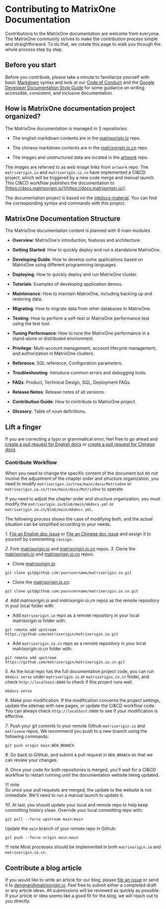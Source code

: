 # **Contributing to MatrixOne Documentation**

Contributions to the MatrixOne documentation are welcome from everyone. The MatrixOne community strives to make the contribution process simple and straightforward. To do that, we create this page to walk you through the whole process step by step.

## **Before you start**

Before you contribute, please take a minute to familiarize yourself with basic [Markdown](https://www.markdownguide.org/basic-syntax/) syntax and look at our [Code of Conduct](../Code-Style/code-of-conduct.md) and the [Google Developer Documentation Style Guide](https://developers.google.com/style/) for some guidance on writing accessible, consistent, and inclusive documentation.

## **How is MatrixOne documentation project organized?**

The MatrixOne documentation is managed in 3 repositories:

* The english markdown contents are in the [matrixorigin.io](https://github.com/matrixorigin/matrixorigin.io) repo.

* The chinese markdown contents are in the [matrixorigin.io.cn](https://github.com/matrixorigin/matrixorigin.io.cn) repo.

* The images and unstructured data are located in the [artwork](https://github.com/matrixorigin/artwork) repo.

The images are referred to as web image links from `artwork` repo. The `matrixorigin.io` and `matrixorigin.io.cn` have implemented a CI&CD project, which will be triggered by a new code merge and manual launch. This CI&CD workflow publishes the documentation to [https://docs.matrixorigin.io/](https://docs.matrixorigin.io/).  

The documentation project is based on the [mkdocs-material](https://github.com/squidfunk/mkdocs-material). You can find the corresponding syntax and commands with this project.

## **MatrixOne Documentation Structure**

The MatrixOne documentation content is planned with 6 main modules.  

* **Overview**: MatrixOne's introduction, features and architecture.

* **Getting Started**: How to quickly deploy and run a standalone MatrixOne.

* **Developing Guide**: How to develop some applications based on MatrixOne using different programming languages.

* **Deploying**: How to quickly deploy and run MatrixOne cluster.

* **Tutorials**: Examples of developing application demos.

* **Maintenance**: How to maintain MatrixOne, including backing up and restoring data.

* **Migrating**: How to migrate data from other databases to MatrixOne.

* **Testing**: How to perform a self-test or MatrixOne performance test using the test tool.

* **Tuning Performance**: How to tune the MatrixOne performance in a stand-alone or distributed environment.

* **Privilege**: Multi-account management, account lifecycle management, and authorization in MatrixOne clusters.

* **Reference**: SQL reference, Configuration parameters.

* **Troubleshooting**: Introduce common errors and debugging tools.

* **FAQs**: Product, Technical Design, SQL, Deployment FAQs.  

* **Release Notes**: Release notes of all versions.

* **Contribution Guide**: How to contribute to MatrixOne project.

* **Glossary**: Table of noun definitions.

## **Lift a finger**

If you are correcting a typo or grammatical error, feel free to go ahead and [create a pull request for English docs](https://github.com/matrixorigin/matrixorigin.io/pulls) or [create a pull request for Chinese docs](https://github.com/matrixorigin/matrixorigin.io.cn/pulls).

### **Contribute Workflow**

When you need to change the specific content of the document but do not involve the adjustment of the chapter order and structure organization, you need to modify `matrixorigin.io/tree/main/docs/MatrixOne` or `matrixorigin.io.cn/tree/main/docs/MatrixOne` to operate.

If you need to adjust the chapter order and structure organization, you must modify the `matrixorigin.io/blob/main/mkdocs.yml` or `matrixorigin.io.cn/blob/main/mkdocs.yml`.

The following process shows the case of modifying both, and the actual situation can be simplified according to your needs.

*1*. [File an English doc issue](https://github.com/matrixorigin/matrixorigin.io/issues/new/choose) or [File an Chinese doc issue](https://github.com/matrixorigin/matrixorigin.io.cn/issues/new/choose) and assign it to yourself by commenting `/assign`.

*2*. Fork [matrixorigin.io](https://github.com/matrixorigin/matrixorigin.io) and [matrixorigin.io.cn](https://github.com/matrixorigin/matrixorigin.io.cn) repos.
*3*. Clone the [matrixorigin.io](https://github.com/matrixorigin/matrixorigin.io) and [matrixorigin.io.cn](https://github.com/matrixorigin/matrixorigin.io.cn) repos.

- Clone [matrixorigin.io](https://github.com/matrixorigin/matrixorigin.io):

```
git clone git@github.com:yourusername/matrixorigin.io.git
```

- Clone the [matrixorigin.io.cn](https://github.com/matrixorigin/matrixorigin.io.cn):

```
git clone git@github.com:yourusername/matrixorigin.io.cn.git
```

*4*. Add *matrixorigin.io* and *matrixorigin.io.cn* repos as the remote repository in your local folder with:  

- Add `matrixorigin.io` repo as a remote repository in your local matrixorigin.io folder with:  

```
git remote add upstream https://github.com/matrixorigin/matrixorigin.io.git
```

- Add `matrixorigin.io.cn` repo as a remote repository in your local matrixorigin.io.cn folder with:  

```
git remote add upstream https://github.com/matrixorigin/matrixorigin.io.cn.git
```

*5*. As the local repo has the full documentation project code, you can run `mkdocs serve` under `matrixorigin.io` or `matrixorigin.io.cn` folder, and check `http://localhost:8000` to check if this project runs well.  

```
mkdocs serve
```

*6*. Make your modification. If the modification concerns the project settings, update the sitemap with new pages, or update the CI&CD workflow code. You can always check `http://localhost:8000` to see if your modification is effective.

*7*. Push your git commits to your remote Github `matrixorigin.io` and `matrixone` repos. We recommend you push to a new branch using the following commands:

```
git push origin main:NEW_BRANCH
```

*8*. Go back to GitHub, and submit a pull request in `NEW_BRANCH` so that we can review your changes.  

*9*. Once your code for both repositories is merged, you'll wait for a CI&CD workflow to restart running until the documentation website being updated.

!!! note  
    So once your pull requests are merged, the update to the website is not immediate. We'll need to run a manual launch to update it.

*10*. At last, you should update your local and remote repo to help keep committing history clean. Override your local committing repo with:  

```
git pull --force upstream main:main
```

Update the `main` branch of your remote repo in Github:

```
git push --force origin main:main
```

!!! note
    Most processes should be implemented in both `matrixorigin.io` and `matrixorigin.io.cn`.  

## **Contribute a blog article**

If you would like to write an article for our blog, please [file an issue](https://github.com/matrixorigin/matrixone/issues/new/choose) or send it to [dengnan@matrixorigin.io](mailto:dengnan@matrixorigin.io). Feel free to submit either a completed draft or any article ideas. All submissions will be reviewed as quickly as possible. If your article or idea seems like a good fit for the blog, we will reach out to you directly.
